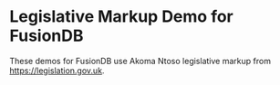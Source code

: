 # Legislative Markup Demo for FusionDB

These demos for FusionDB use Akoma Ntoso legislative markup from https://legislation.gov.uk.
